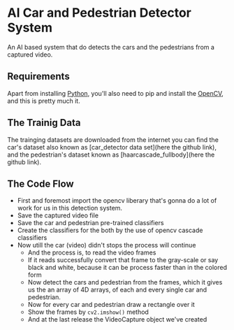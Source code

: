 # AI Car and Pedestrian Detector System 
An AI based system that do detects the cars and the pedestrians from a captured video. 
## Requirements
Apart from installing [Python](http://www.python.org/), you'll also need to pip and install the [OpenCV](https://docs.opencv.org/2.4/modules/objdetect/doc/cascade_classification.html?highlight=detectmultiscale), and this is pretty much it.

## The Trainig Data
The trainging datasets are downloaded from the internet you can find the car's dataset also known as [car_detector data set](here the github link), and the pedestrian's dataset known as [haarcascade_fullbody](here the github link).

## The Code Flow
-	First and foremost import the opencv liberary that's gonna do a lot of work for us in this detection system.
-	Save the captured video file
-	Save the car and pedestrian pre-trained classifiers
-	Create the classifiers for the both by the use of opencv cascade classifiers
-	Now utill the car (video) didn't stops the process will continue
	- And the process is, to read the video frames
	- If it reads successfully convert that frame to the gray-scale or say black and white, because it can be process faster than in the colored form
	- Now detect the cars and pedestrian from the frames, which it gives us the an array of 4D arrays, of each and every single car and pedestrian.
	- Now for every car and pedestrian draw a rectangle over it
	- Show the frames by ```cv2.imshow()``` method
	- And at the last release the VideoCapture object we've created
